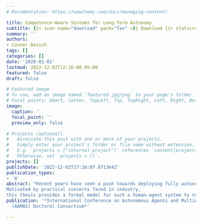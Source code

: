 ```yaml
---
# Documentation: https://wowchemy.com/docs/managing-content/

title: Competence-Aware Systems for Long-Term Autonomy
subtitle: {{< icon name="download" pack="fas" >}} Download {{< staticref "uploads/basich-2020-competence.pdf" "newtab" >}}here{{< /staticref >}}.
summary: ''
authors:
- Connor Basich
tags: []
categories: []
date: '2020-01-01'
lastmod: 2022-12-02T12:16:08-05:00
featured: false
draft: false

# Featured image
# To use, add an image named `featured.jpg/png` to your page's folder.
# Focal points: Smart, Center, TopLeft, Top, TopRight, Left, Right, BottomLeft, Bottom, BottomRight.
image:
  caption: ''
  focal_point: ''
  preview_only: false

# Projects (optional).
#   Associate this post with one or more of your projects.
#   Simply enter your project's folder or file name without extension.
#   E.g. `projects = ["internal-project"]` references `content/project/deep-learning/index.md`.
#   Otherwise, set `projects = []`.
projects: []
publishDate: '2022-12-02T17:16:07.871364Z'
publication_types:
- '0'
abstract: "Recent years have seen a push towards deploying fully autonomous robots in large, complex domains such as autonomous driving, space exploration, and service robots. However, legal, ethical, or technical constraints have limited the extent of these systems' employable autonomy. In order to successfully achieve their intended goals, these systems must utilize assistance from humans to compensate for their limitations. For such systems to be successful over the course of a long-term deployment, they must both be cognizant of their own competence and have the ability to improve this competence over time in a safe way. 
Motivated by practical concerns faced in industry, 
this thesis provides a formal model for such a human-agent system to reason about its own competence and aims in future work to provide effective ways of safely improving the competence of the system over the course of its deployment."
publication: '*International Conference on Autonomous Agents and MultiAgent Systems
  (AAMAS) Doctoral Consortium*'

---
```

